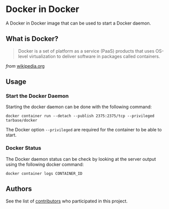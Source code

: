 # Docker in Docker

A Docker in Docker image that can be used to start a Docker daemon.

## What is Docker?

> Docker is a set of platform as a service (PaaS) products that uses OS-level virtualization to deliver software in packages called containers.

*from* [wikipedia.org](https://en.wikipedia.org/wiki/Docker_%28software%29)

## Usage

### Start the Docker Daemon

Starting the docker daemon can be done with the following command:

```
docker container run --detach --publish 2375:2375/tcp --privileged tarbase/docker
```

The Docker option `--privileged` are required for the container to be able to
start.

### Docker Status

The Docker daemon status can be check by looking at the server output using
the following docker command:

```
docker container logs CONTAINER_ID
```

## Authors

See the list of [contributors](https://github.com/tarbase/docker/contributors)
who participated in this project.
